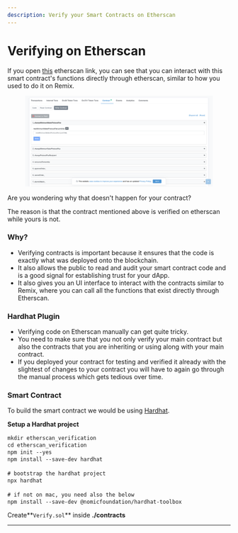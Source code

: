 ```yaml
---
description: Verify your Smart Contracts on Etherscan
---
```


# Verifying on Etherscan

If you open [this](https://etherscan.io/address/0x7be8076f4ea4a4ad08075c2508e481d6c946d12b#writeContract) etherscan link, you can see that you can interact with this smart contract's functions directly through etherscan, similar to how you used to do it on Remix.

<figure><img src=".gitbook/assets/image.png" alt=""><figcaption></figcaption></figure>

Are you wondering why that doesn't happen for your contract?

The reason is that the contract mentioned above is verified on etherscan while yours is not.

### Why?

* Verifying contracts is important because it ensures that the code is exactly what was deployed onto the blockchain.&#x20;
* It also allows the public to read and audit your smart contract code and is a good signal for establishing trust for your dApp.&#x20;
* It also gives you an UI interface to interact with the contracts similar to Remix, where you can call all the functions that exist directly through Etherscan.

### Hardhat Plugin

* Verifying code on Etherscan manually can get quite tricky.&#x20;
* You need to make sure that you not only verify your main contract but also the contracts that you are inheriting or using along with your main contract.&#x20;
* If you deployed your contract for testing and verified it already with the slightest of changes to your contract you will have to again go through the manual process which gets tedious over time.

### Smart Contract

To build the smart contract we would be using [Hardhat](https://hardhat.org/).

**Setup a Hardhat project**

```shell
mkdir etherscan_verification
cd etherscan_verification
npm init --yes
npm install --save-dev hardhat

# bootstrap the hardhat project
npx hardhat

# if not on mac, you need also the below
npm install --save-dev @nomicfoundation/hardhat-toolbox
```

Create**`Verify.sol`**  inside **./contracts**

****



